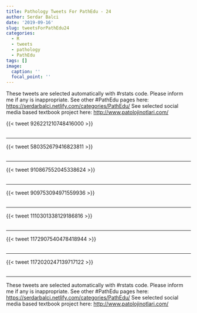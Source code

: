 ```yaml
---
title: Pathology Tweets For PathEdu - 24
author: Serdar Balci
date: '2019-09-16'
slug: tweetsForPathEdu24
categories:
  - R
  - tweets
  - pathology
  - PathEdu
tags: []
image:
  caption: ''
  focal_point: ''
---
```



These tweets are selected automatically with #rstats code. Please inform me if any is inappropriate.
See other #PathEdu pages here: https://serdarbalci.netlify.com/categories/PathEdu/ 
See selected social media based textbook project here: http://www.patolojinotlari.com/

{{< tweet 926221210748416000 >}}
<br>
<br>
<hr>
{{< tweet 580352679416823811 >}}
<br>
<br>
<hr>
{{< tweet 910867552045338624 >}}
<br>
<br>
<hr>
{{< tweet 909753094971559936 >}}
<br>
<br>
<hr>
{{< tweet 1110301338129186816 >}}
<br>
<br>
<hr>
{{< tweet 1172907540478418944 >}}
<br>
<br>
<hr>
{{< tweet 1172020247139717122 >}}
<br>
<br>
<hr>


These tweets are selected automatically with #rstats code. Please inform me if any is inappropriate.
See other #PathEdu pages here: https://serdarbalci.netlify.com/categories/PathEdu/ 
See selected social media based textbook project here: http://www.patolojinotlari.com/
